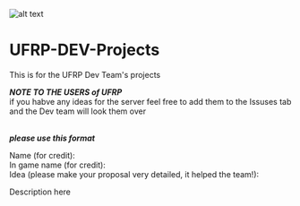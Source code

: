 ![alt text](UFRP-DEV-Projects/UFRP_BANNER.jpg "UFRP BANNER")
# UFRP-DEV-Projects
This is for the UFRP Dev Team's projects


***NOTE TO THE USERS of UFRP***
<br>if you habve any ideas for the server feel free to add them to the Issuses tab and the Dev team will look them over

<br>***please use this format***


Name (for credit):
<br>In game name (for credit):
<br>Idea (please make your proposal very detailed, it helped the team!):
<br><p>Description here</p>
